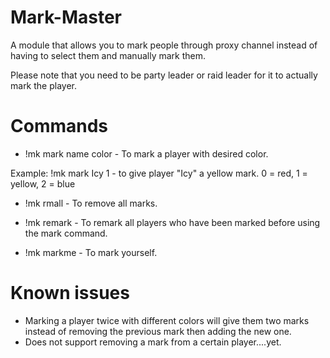 # Mark-Master
A module that allows you to mark people through proxy channel instead of having to select them and manually mark them.

Please note that you need to be party leader or raid leader for it to actually mark the player.

# Commands
* !mk mark name color    - To mark a player with desired color.

Example: !mk mark Icy 1 - to give player "Icy" a yellow mark.
 0 = red, 1 = yellow, 2 = blue
 
*  !mk rmall             - To remove all marks.

*  !mk remark            - To remark all players who have been marked before using the mark command.

*  !mk markme            - To mark yourself.

# Known issues

- Marking a player twice with different colors will give them two marks instead of removing the previous mark then adding the new one.
- Does not support removing a mark from a certain player....yet.
